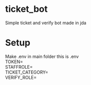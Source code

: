 # ticket_bot
Simple ticket and verify bot made in jda
# Setup 
Make .env in main folder 
this is .env 
<br>
TOKEN=
<br>
STAFFROLE=
<br>
TICKET_CATEGORY=
<br>
VERIFY_ROLE=
<br>
